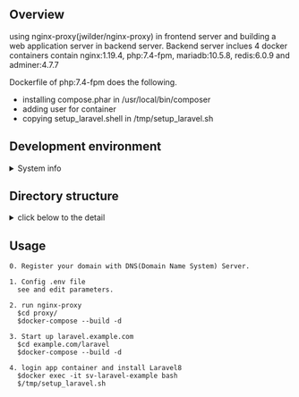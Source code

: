 ## Overview

using nginx-proxy(jwilder/nginx-proxy) in frontend server and building a web application server in backend server.
Backend server inclues 4 docker containers contain nginx:1.19.4, php:7.4-fpm, mariadb:10.5.8, redis:6.0.9 and adminer:4.7.7

Dockerfile of php:7.4-fpm does the following.
 - installing compose.phar in /usr/local/bin/composer
 - adding user for container 
 - copying setup_laravel.shell in /tmp/setup_laravel.sh


## Development environment

<details><summary>System info</summary>
<div>

```
$ cat /etc/lsb-release
DISTRIB_ID=Ubuntu
DISTRIB_RELEASE=20.04
DISTRIB_CODENAME=focal
DISTRIB_DESCRIPTION="Ubuntu 20.04.1 LTS"
$ arch
x86_64

$ docker version
Client:
 Version:           19.03.8
 API version:       1.40
 Go version:        go1.13.8
 Git commit:        afacb8b7f0
 Built:             Wed Oct 14 19:43:43 2020
 OS/Arch:           linux/amd64
 Experimental:      false

Server:
 Engine:
  Version:          19.03.8
  API version:      1.40 (minimum version 1.12)
  Go version:       go1.13.8
  Git commit:       afacb8b7f0
  Built:            Wed Oct 14 16:41:21 2020
  OS/Arch:          linux/amd64
  Experimental:     false
 containerd:
  Version:          1.3.3-0ubuntu2
  GitCommit:
 runc:
  Version:          spec: 1.0.1-dev
  GitCommit:
 docker-init:
  Version:          0.18.0
  GitCommit:

$ docker-compose version
docker-compose version 1.27.4, build 40524192
docker-py version: 4.3.1
CPython version: 3.7.7
OpenSSL version: OpenSSL 1.1.0l  10 Sep 2019
```

</div>
</details>

## Directory structure
<details><summary>click below to the detail</summary>
<div>

```
/docker
+-- /proxy
|   +-- /log
|       +-- /nginx
|           +-- access.log
|           +-- error.log
|   +-- docker-compose.yml
+-- /example.com
|   +-- /laravel <= subdomain: laravel.example.com
|       +-- /build
|           +-- /nginx
|               +-- default.conf
|           +-- /php
|               +-- Dockerfile
|               +-- php.ini
|               +-- setup_laravel.sh
|       +-- /db <= mount point: /var/lib/mysql
|       +-- /src <= laravel install dir mount in /var/www/html
|       +-- .env
|       +-- docker-compose.yml
```

</div>
</details>

## Usage

```
0. Register your domain with DNS(Domain Name System) Server.

1. Config .env file
  see and edit parameters.

2. run nginx-proxy
  $cd proxy/
  $docker-compose --build -d

3. Start up laravel.example.com
  $cd example.com/laravel
  $docker-compose --build -d

4. login app container and install Laravel8
  $docker exec -it sv-laravel-example bash
  $/tmp/setup_laravel.sh



````
